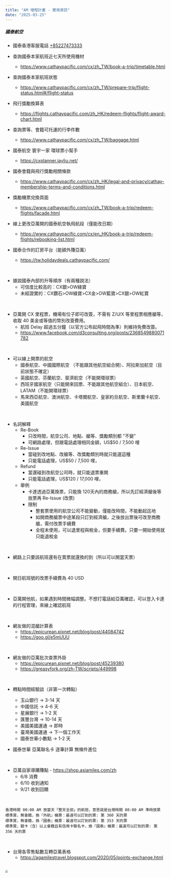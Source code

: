 ```yaml
---
title: "AM 哩程計畫 - 實用資訊"
date: "2025-03-25"
---
```


##### 國泰航空


* 國泰香港客服電話 [+85227473333](tel:+85227473333)

* 查詢國泰本家航班近七天所使用機材
    * https://www.cathaypacific.com/cx/zh_TW/book-a-trip/timetable.html

* 查詢國泰本家航班狀態
    * https://www.cathaypacific.com/cx/zh_TW/prepare-trip/flight-status.html#/flight-status

* 飛行獎勵換算表
    * https://flights.cathaypacific.com/zh_HK/redeem-flights/flight-award-chart.html

* 查詢票等、會籍可托運的行李件數
    * https://www.cathaypacific.com/cx/zh_TW/baggage.html

* 國泰航空 寰宇一家 環球票小幫手
    * https://cxplanner.jayliu.net/

* 國泰會籍與飛行獎勵相關條款
    * https://www.cathaypacific.com/cx/zh_HK/legal-and-privacy/cathay-membership-terms-and-conditions.html

* 獎勵機票兌換頁面
    * https://www.cathaypacific.com/cx/zh_TW/book-a-trip/redeem-flights/facade.html


* 線上更改亞萬開的國泰航空執飛航段（僅能改日期）
    * https://www.cathaypacific.com/cx/en_HK/book-a-trip/redeem-flights/rebooking-list.html

* 國泰合作的訂房平台（能額外賺亞萬）
    * https://tw.holidaydeals.cathaypacific.com/

</br>

* 據說國泰內部的升等順序（有兩種說法）
    * 可信度比較高的：CX銀>OW綠寶
    * 未經證實的：CX鑽石>OW綠寶>CX金>OW藍寶>CX銀>OW紅寶

</br>

* 亞萬開 CX 里程票，機場有位子即可改簽，不需有 Z/U/X 等里程票相應艙等，收取 40 美金或等值的幣別改簽費用。
    * 航班 Delay 超過五分鐘（以官方公布起飛時間為準）則維持免費改簽。
    * https://www.facebook.com/d3consulting.org/posts/2368549880071782

</br>

* 可以線上開票的航空
    * 國泰航空、中國國際航空 （不能跟其他航空組合開）、阿拉斯加航空（目前狀態不確定）
    * 英國航空、芬蘭航空、斐濟航空（不能開環球票）
    * 西班牙國家航空（只能開來回票、不能跟其他航空組合）、日本航空、LATAM（不能開環球票）
    * 馬來西亞航空、澳洲航空、卡塔爾航空、皇家約旦航空、斯里蘭卡航空、美國航空


</br>


* 名詞解釋
    * Re-Book
        * 只改時間，航空公司、地點、艙等、獎勵類別都 "不變"
        * 可網路處理，但跟電話處理相同金額，US$50 / 7,500 哩     
    * Re-Issue
        * 當碰到改地點、改艙等、改獎勵類別時就只能選這種
        * 只能電話處理，US$50 / 7,500 哩，
    * Refund
        * 當還碰到改航空公司時，就只能退票重開
        * 只能電話處理，US$120 / 17,000 哩，
    * 舉例
        * 卡達透過亞萬換票，只能換 120天內的商務艙，所以先訂經濟艙後等放票再 Re-Issue (改票)
        * 限制
            * 整套票使用的航空公司不能變動，僅能改時間，不能動起迄地
            * 如開商務艙票中途某段只訂到經濟艙，之後放出票後可改至商務艙，需付改票手續費
            * 全程未使用，可以退里程與稅金，但要手續費。只要一開始使用就只能退稅金


</br>

* 網路上只要該航班還有在賣票就還換的到（所以可以開當天票）  

</br>

* 開日航班號的改票手續費為 40 USD

</br>

* 亞萬開他航，如果遇到時間微幅調整。不想打電話給亞萬確認，可以登入卡達的行程管理，來線上確認航班

</br>

* 網友做的混艙計算表
    * https://epicurean.pixnet.net/blog/post/44084742
    * https://goo.gl/e5mUUU

</br>


* 網友做的亞萬批次查票外掛
    * https://epicurean.pixnet.net/blog/post/45239380
    * https://greasyfork.org/zh-TW/scripts/449998

</br>
    
* 轉點時間經驗談（非第一次轉點）
    * 玉山銀行 -> 3-14 天
    * 中國信託 -> 4-6 天
    * 星展銀行 -> 1-2 天
    * 匯豐台灣 -> 10-14 天
    * 美國美國運通 -> 即時
    * 臺灣美國運通 -> 下一個工作天
    * 國泰世華小數點 -> 1-2 天 

* 國泰世華 亞萬聯名卡 逐筆計算 無條件進位

</br>

* 亞萬自家導購賺點 - https://shop.asiamiles.com/zh
    * 6/8 消費
    * 6/10 收到通知
    * 9/21 收到回饋

</br>      

```
香港時間 00:00 AM 放當天「整天全部」的航班，意思就是台灣時間 00:00 AM 準時放票 
標準賞，無會籍，換『外航』機票：最遠可以訂到的票: 第 360 天的票
標準賞，無會籍，換『國泰』機票：最遠可以訂到的票: 第 353 天的票
標準賞，銀卡（含）以上會籍且有信用卡聯名卡，換『國泰』機票：最遠可以訂到的票: 第 356 天的票
```

</br>

* 台灣各零售點數互轉亞萬表格
    * https://agamilestravel.blogspot.com/2020/05/points-exchange.html

</br>

<img src="https://ppt.cc/fH6VGx" style="zoom:50%" />
